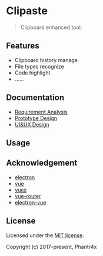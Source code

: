 # Clipaste

> Clipboard enhanced tool.

## Features

- Clipboard history manage
- File types recognize
- Code highlight
- ……

## Documentation
- [Requirement Analysis]()
- [Prototype Design]()
- [UI&UX Design]()

## Usage



## Acknowledgement

- [electron](https://github.com/electron/electron)
- [vue](https://github.com/vuejs/vue)
- [vuex](https://github.com/vuejs/vuex/)
- [vue-router](https://github.com/vuejs/vue-router/)
- [electron-vue](https://github.com/SimulatedGREG/electron-vue)

## License

Licensed under the [MIT license](https://opensource.org/licenses/MIT).

Copyright (c) 2017-present, Phantr4x
